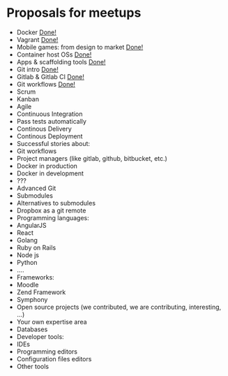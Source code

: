# Proposals for meetups

* Docker [Done!](http://www.meetup.com/Tarragona-Developers-Meetup/events/228350522/)
* Vagrant [Done!](http://www.meetup.com/Tarragona-Developers-Meetup/events/228350522/)
* Mobile games: from design to market [Done!](http://www.meetup.com/Tarragona-Developers-Meetup/events/228972741/)
* Container host OSs [Done!](http://www.meetup.com/Tarragona-Developers-Meetup/events/228972741/)
* Apps & scaffolding tools [Done!](http://www.meetup.com/Tarragona-Developers-Meetup/events/228972741/)
* Git intro [Done!](http://www.meetup.com/Tarragona-Developers-Meetup/events/229781981/)
* Gitlab & Gitlab CI [Done!](http://www.meetup.com/Tarragona-Developers-Meetup/events/229781981/)
* Git workflows [Done!](http://www.meetup.com/Tarragona-Developers-Meetup/events/229781981/)
* Scrum
* Kanban
* Agile
* Continuous Integration
 * Pass tests automatically
 * Continous Delivery
 * Continous Deployment
* Successful stories about:
 * Git workflows
 * Project managers (like gitlab, github, bitbucket, etc.)
 * Docker in production
 * Docker in development
 * ???
* Advanced Git
 * Submodules
 * Alternatives to submodules
 * Dropbox as a git remote
* Programming languages:
 * AngularJS
 * React
 * Golang
 * Ruby on Rails
 * Node js
 * Python
 * ....
* Frameworks:
 * Moodle
 * Zend Framework
 * Symphony
* Open source projects (we contributed, we are contributing, interesting, ...)
* Your own expertise area
* Databases
* Developer tools:
 * IDEs
 * Programming editors
 * Configuration files editors
 * Other tools